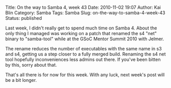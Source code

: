 Title: On the way to Samba 4, week 43
Date: 2010-11-02 19:07
Author: Kai Blin
Category: Samba
Tags: Samba
Slug: on-the-way-to-samba-4-week-43
Status: published

Last week, I didn't really get to spend much time on Samba 4. About the
only thing I managed was working on a patch that renamed the s4 "net"
binary to "samba-tool" while at the GSoC Mentor Summit 2010 with Jelmer.

The rename reduces the number of executables with the same name in s3
and s4, getting us a step closer to a fully merged build. Renaming the
s4 net tool hopefully inconveniences less admins out there. If you've
been bitten by this, sorry about that.

That's all there is for now for this week. With any luck, next week's
post will be a bit longer.

